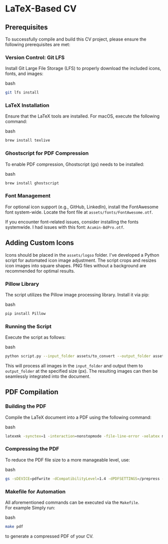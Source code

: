 LaTeX-Based CV
============================

Prerequisites
-------------

To successfully compile and build this CV project, please ensure the following prerequisites are met:

### Version Control: Git LFS

Install Git Large File Storage (LFS) to properly download the included icons, fonts, and images:

bash

```bash
git lfs install
```

### LaTeX Installation

Ensure that the LaTeX tools are installed. For macOS, execute the following command:

bash

```bash
brew install texlive
```

### Ghostscript for PDF Compression

To enable PDF compression, Ghostscript (gs) needs to be installed:

bash

```bash
brew install ghostscript
```

### Font Management

For optional icon support (e.g., GitHub, LinkedIn), install the FontAwesome font system-wide. Locate the font file at `assets/fonts/FontAwesome.otf`.

If you encounter font-related issues, consider installing the fonts systemwide. I had issues with this font: `Acumin-BdPro.otf`.

Adding Custom Icons
-------------------

Icons should be placed in the `assets/logso` folder.
I've developed a Python script for automated icon image adjustment. The script crops and resizes icon images into square shapes. PNG files without a background are recommended for optimal results.

### Pillow Library

The script utilizes the Pillow image processing library. Install it via pip:

bash

```bash
pip install Pillow
```

### Running the Script

Execute the script as follows:

bash

```bash
python script.py --input_folder assets/to_convert --output_folder assets/converted --size 1200
```

This will process all images in the `input_folder` and output them to `output_folder` at the specified size (px). The resulting images can then be seamlessly integrated into the document.

PDF Compilation
---------------

### Building the PDF

Compile the LaTeX document into a PDF using the following command:

bash

```bash
latexmk -synctex=1 -interaction=nonstopmode -file-line-error -xelatex main.tex
```

### Compressing the PDF

To reduce the PDF file size to a more manageable level, use:

bash

```bash
gs -sDEVICE=pdfwrite -dCompatibilityLevel=1.4 -dPDFSETTINGS=/prepress -dNOPAUSE -dQUIET -dBATCH -sOutputFile=vincent_cv.pdf main.pdf
```

### Makefile for Automation

All aforementioned commands can be executed via the `Makefile`.  
For example Simply run:

bash

```bash
make pdf
```

to generate a compressed PDF of your CV.
